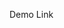 <a target="_blank" style="text-decoration:none;" href="https://dev-mehulgondaliya.github.io/teampage.github.io/">Demo Link</a>
